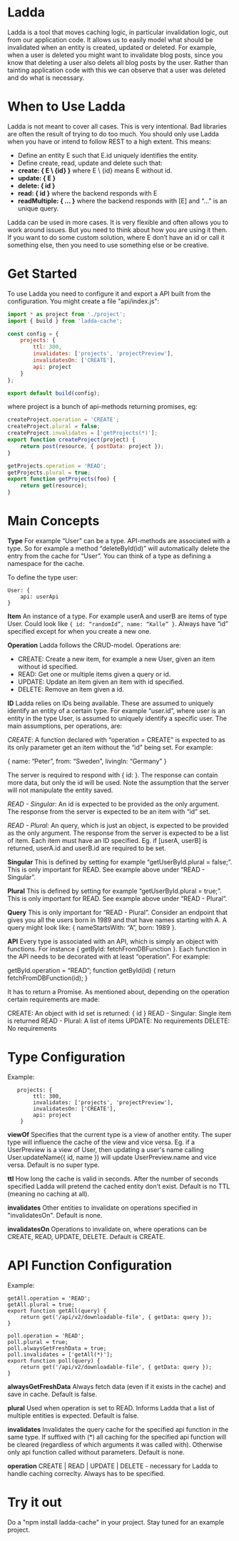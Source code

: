 # Ladda
Ladda is a tool that moves caching logic, in particular invalidation logic, out from our application code. It allows us to easily model what should be invalidated when an entity is created, updated or deleted. For example, when a user is deleted you might want to invalidate blog posts, since you know that deleting a user also delets all blog posts by the user. Rather than tainting application code with this we can observe that a user was deleted and do what is necessary.

# When to Use Ladda
Ladda is not meant to cover all cases. This is very intentional. Bad libraries are often the result of trying to do too much. You should only use Ladda when you have or intend to follow REST to a high extent. This means:

* Define an entity E such that E.id uniquely identifies the entity.
* Define create, read, update and delete such that:
* **create: { E  \ {id} }** where E \ {id} means E without id.
* **update: { E }**
* **delete: { id }**
* **read: { id }** where the backend responds with E
* **readMultiple: { … }** where the backend responds with [E] and “…” is an unique query.

Ladda can be used in more cases. It is very flexible and often allows you to work around issues. But you need to think about how you are using it then. If you want to do some custom solution, where E don’t have an id or call it something else, then you need to use something else or be creative.

# Get Started
To use Ladda you need to configure it and export a API built from the configuration. You might create a file "api/index.js":

```javascript
import * as project from './project';
import { build } from 'ladda-cache';

const config = {
    projects: {
        ttl: 300,
        invalidates: ['projects', 'projectPreview'],
        invalidatesOn: ['CREATE'],
        api: project
    }
};

export default build(config);
```

where project is a bunch of api-methods returning promises, eg:

```javascript
createProject.operation = 'CREATE';
createProject.plural = false;
createProject.invalidates = ['getProjects(*)'];
export function createProject(project) {
    return post(resource, { postData: project });
}

getProjects.operation = 'READ';
getProjects.plural = true;
export function getProjects(foo) {
    return get(resource);
}
```

# Main Concepts
**Type**
For example “User” can be a type. API-methods are associated with a type. So for example a method “deleteById(id)” will automatically delete the entry from the cache for “User”. You can think of a type as defining a namespace for the cache.

To define the type user:
```
User: {
    api: userApi
}
```
**Item**
An instance of a type. For example userA and userB are items of type User. Could look like `{ id: “randomId”, name: “Kalle” }`. Always have “id” specified except for when you create a new one.

**Operation**
Ladda follows the CRUD-model. Operations are:
* CREATE: Create a new item, for example a new User, given an item without id specified.
* READ: Get one or multiple items given a query or id.
* UPDATE: Update an item given an item with id specified.
* DELETE: Remove an item given a id.

**ID**
Ladda relies on IDs being available. These are assumed to uniquely identify an entity of a certain type. For example “user.id”, where user is an entity in the type User, is assumed to uniquely identify a specific user. The main assumptions, per operations, are:

*CREATE*:
A function declared with “operation = CREATE” is expected to as its only parameter get an item without the “id” being set. For example:

{ name: “Peter”, from: “Sweden”, livingIn: “Germany” }

The server is required to respond with { id: <uniqueIdForItem> }. The response can contain more data, but only the id will be used. Note the assumption that the server will not manipulate the entity saved.

*READ - Singular:*
An id is expected to be provided as the only argument. The response from the server is expected to be an item with “id” set.

*READ - Plural:*
An query, which is just an object, is expected to be provided as the only argument. The response from the server is expected to be a list of item. Each item must have an ID specified. Eg. if [userA, userB] is returned, userA.id and userB.id are required to be set.

**Singular**
This is defined by setting for example “getUserById.plural = false;”. This is only important for READ. See example above under “READ - Singular”.

**Plural**
This is defined by setting for example “getUserById.plural = true;”. This is only important for READ. See example above under “READ - Plural”.

**Query**
This is only important for “READ - Plural”. Consider an endpoint that gives you all the users born in 1989 and that have names starting with A. A query might look like: { nameStartsWith: “A”, born: 1989 }.


**API**
Every type is associated with an API, which is simply an object with functions. For instance { getById: fetchFromDBFunction }. Each function in the API needs to be decorated with at least “operation”. For example:

getById.operation = “READ”;
function getById(id) { return fetchFromDBFunction(id); }

It has to return a Promise. As mentioned about, depending on the operation certain requirements are made:

CREATE: An object with id set is returned: { id }
READ - Singular: Single item is returned
READ - Plural: A list of items
UPDATE: No requirements
DELETE: No requirements

# Type Configuration
Example:
```
   projects: {
        ttl: 300,
        invalidates: ['projects', 'projectPreview'],
        invalidatesOn: ['CREATE'],
        api: project
    }
```

**viewOf**
Specifies that the current type is a view of another entity. The super type will influence the cache of the view and vice versa. Eg. if a UserPreview is a view of User, then updating a user's name calling User.updateName({ id, name }) will update UserPreview.name and vice versa. Default is no super type.

**ttl**
How long the cache is valid in seconds. After the number of seconds specified Ladda will pretend the cached entity don't exist. Default is no TTL (meaning no caching at all).

**invalidates**
Other entities to invalidate on operations specified in "invalidatesOn". Default is none.

**invalidatesOn**
Operations to invalidate on, where operations can be CREATE, READ, UPDATE, DELETE. Default is CREATE.


# API Function Configuration
Example:
```
getAll.operation = 'READ';
getAll.plural = true;
export function getAll(query) {
    return get('/api/v2/downloadable-file', { getData: query });
}

poll.operation = 'READ';
poll.plural = true;
poll.alwaysGetFreshData = true;
poll.invalidates = ['getAll(*)'];
export function poll(query) {
    return get('/api/v2/downloadable-file', { getData: query });
}
```
**alwaysGetFreshData**
Always fetch data (even if it exists in the cache) and save in cache. Default is false.

**plural**
Used when operation is set to READ. Informs Ladda that a list of multiple entities is expected. Default is false.

**invalidates**
Invalidates the query cache for the specified api function in the same type. If suffixed with (*) all caching for the specified api function will be cleared (regardless of which arguments it was called with). Otherwise only api function called without parameters. Default is none.

**operation**
CREATE | READ | UPDATE | DELETE - necessary for Ladda to handle caching correclty. Always has to be specified.

# Try it out
Do a "npm install ladda-cache" in your project. Stay tuned for an example project.
